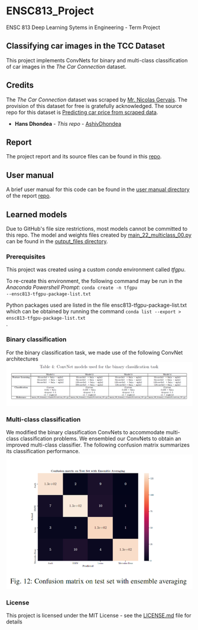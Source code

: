 # ENSC813_Project
ENSC 813 Deep Learning Sytems in Engineering - Term Project

## Classifying car images in the TCC Dataset
This project implements ConvNets for binary and multi-class classification of car images in the *The Car Connection* dataset.

## Credits
The *The Car Connection* dataset was scraped by [Mr. Nicolas Gervais](https://github.com/nicolas-gervais). The provision of this dataset for free is gratefully acknowledged. The source repo for this dataset is [Predicting car price from scraped data](https://github.com/nicolas-gervais/predicting-car-price-from-scraped-data).

* **Hans Dhondea** - *This repo* - [AshivDhondea](https://github.com/AshivDhondea)

## Report
The project report and its source files can be found in this [repo](https://github.com/AshivDhondea/ENSC813_report).

## User manual
A brief user manual for this code can be found in the [user manual directory](https://github.com/AshivDhondea/ENSC813_report/tree/master/user_manual) of the report [repo](https://github.com/AshivDhondea/ENSC813_report).

## Learned models
Due to GitHub's file size restrictions, most models cannot be committed to this repo. The model and weights files created by [main_22_multiclass_00.py](https://github.com/AshivDhondea/ENSC813_Project/blob/master/scripts/main_22_multiclass_00.py) can be found in the [output_files directory](https://github.com/AshivDhondea/ENSC813_Project/tree/master/output_files).

### Prerequisites
This project was created using a custom *conda* environment called *tfgpu*. 

To re-create this environment, the following command may be run in the *Anaconda Powershell Prompt*: <code>conda create -n tfgpu --ensc813-tfgpu-package-list.txt </code>

Python packages used are listed in the file ensc813-tfgpu-package-list.txt which can be obtained by running the command <code>conda list --export > ensc813-tfgpu-package-list.txt </code>.

### Binary classification
For the binary classification task, we made use of the following ConvNet architectures
![ConvNet architecture](https://github.com/AshivDhondea/ENSC813_Project/blob/master/output_files/table4.png)

### Multi-class classification
We modified the binary classification ConvNets to accommodate multi-class classification problems. We ensembled our ConvNets to obtain an improved multi-class classifier. The following confusion matrix summarizes its classification performance.
![Confusion Matrix](https://github.com/AshivDhondea/ENSC813_Project/blob/master/output_files/confusionmatrix.png)

### License

This project is licensed under the MIT License - see the [LICENSE.md](https://github.com/AshivDhondea/ENSC813_Project/blob/master/LICENSE) file for details
